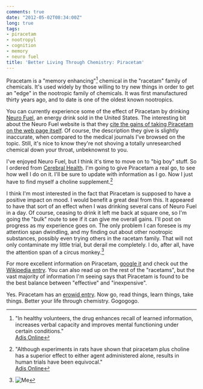 ```yaml
---
comments: true
date: "2012-05-02T08:34:00Z"
long: true
tags:
- piracetam
- nootropyl
- cognition
- memory
- neuro fuel
title: 'Better Living Through Chemistry: Piracetam'
---
```


Piracetam is a "memory enhancing"[^mem] chemical in the "racetam" family of
chemicals. It's used widely by those willing to try new things in order to get
an "edge" in the nootropic family of chemicals. It was first manufactured thirty
years ago, and to date is one of the oldest known nootropics.

You can currently experience some of the effect of Piracetam by drinking [Neuro
Fuel](http://drinkneurofuel.com/), an energy drink sold in the United States.
The interesting bit about the Neuro Fuel website is that they [cite the gains of
taking Piracetam on the web page
itself](http://drinkneurofuel.com/history/the-science). Of course, the
description they give is slightly inaccurate, when compared to the medical
journals I've browsed on the topic. Still, it's nice to know they're not shoving
a totally unresearched chemical down your throat, unbeknownst to you.

I've enjoyed Neuro Fuel, but I think it's time to move on to "big boy" stuff. So
I ordered from [Cerebral Health](http://cerebralhealth.com/). I'm going to give
Piracetam a real go, to see how well I do on it. I'll be sure to update with
information as I go. Now I just have to find myself a choline supplement.[^chol]

I think I'm most interested in the fact that Piracetam is supposed to have a
positive impact on mood. I would benefit a great deal from this. It appeared to
have that sort of an effect when I was drinking several cans of Neuro Fuel in a
day. Of course, ceasing to drink it left me back at square one, so I'm going the
"bulk" route to see if it can give me overall gains. I'll post on progress as my
experience goes on. The only problem I can foresee is my attention span
dwindling, and my finding out about other nootropic substances, possibly even
trying others in the racetam family. That will not only contaminate my little
trial, but derail me completely. I do, after all, have the attention span of a
circus monkey.[^me]

For more excellent information on Piracetam, [google
it](http://lmgtfy.com/?q=Piracetam) and check out the [Wikipedia
entry](http://en.wikipedia.org/wiki/Piracetam). You can also read up on the rest
of the "racetams", but the vast majority of information I'm seeing says that
Piracetam is found to be the best balance between "effective" and "inexpensive".

Yes. Piracetam has an [erowid entry](http://www.erowid.org/smarts/piracetam/).
Now go, read things, learn things, take things. Better your life through
chemistry. Gogogogo.

[^mem]: 
	"In healthy volunteers, the drug enhances recall of learned information,
	increases verbal capacity and improves mental functioning under certain
	conditions."  
	[Adis Online](http://adisonline.com/aging/Abstract/1991/01010/Piracetam__An_Overview_of_its_Pharmacological.4.aspx)

[^chol]: 
	"Although experiments in rats have shown that piracetam plus choline has
	a superior effect to either agent administered alone, results in human trials
	have been equivocal."  
	[Adis Online](http://adisonline.com/aging/Abstract/1991/01010/Piracetam__An_Overview_of_its_Pharmacological.4.aspx)

[^me]: 
	![Me](/img/s_me.jpg)
